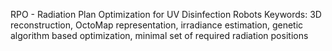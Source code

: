 RPO - Radiation Plan Optimization for UV Disinfection Robots
Keywords: 3D reconstruction, OctoMap representation, irradiance estimation, genetic algorithm based optimization, minimal set of required radiation positions
